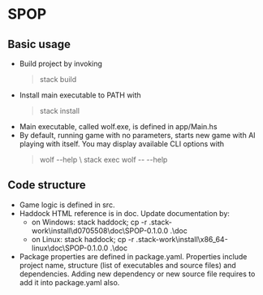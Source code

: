 # SPOP

## Basic usage
 - Build project by invoking
   > stack build
 - Install main executable to PATH with 
   > stack install
 - Main executable, called wolf.exe, is defined in app/Main.hs
 - By default, running game with no parameters, starts new game with AI playing with itself. You may display available CLI options with
   > wolf --help \ 
   > stack exec wolf -- --help
 
 ## Code structure
  - Game logic is defined in src.
  - Haddock HTML reference is in doc. Update documentation by:
    - on Windows: stack haddock; cp -r .stack-work\install\d0705508\doc\SPOP-0.1.0.0 .\doc
    - on Linux:   stack haddock; cp -r .stack-work\install\x86_64-linux\doc\SPOP-0.1.0.0 .\doc
  - Package properties are defined in package.yaml. Properties include project name, structure (list of executables and source files) and dependencies. Adding new dependency or new source file requires to add it into package.yaml also. 

